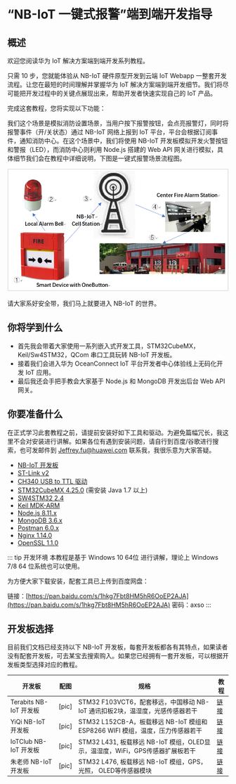 # “NB-IoT 一键式报警”端到端开发指导 <Badge text="beta" type="warn"/>

## 概述

欢迎您阅读华为 IoT 解决方案端到端开发系列教程。

只需 10 步，您就能体验从 NB-IoT 硬件原型开发到云端 IoT Webapp 一整套开发流程。让您在最短的时间理解并掌握华为 IoT 解决方案端到端开发细节。我们将尽可能把开发过程中的关键点展现出来，帮助开发者快速实现自己的 IoT 产品。

完成这套教程，您将实现以下功能：

我们这个场景是模拟消防设置场景，当用户按下报警按钮，会点亮报警灯，同时将报警事件（开/关状态）通过 NB-IoT 网络上报到 IoT 平台，平台会根据订阅事件，通知消防中心。在这个场景中，我们将使用 NB-IoT 开发板模拟开发火警按钮和警报（LED），而消防中心则利用 Node.js 搭建的 Web API 网关进行模拟，具体细节我们会在教程中详细说明，下图是一键式报警场景流程图。

![一键式报警场景](./image/scene.png)

请大家系好安全带，我们马上就要进入 NB-IoT 的世界。

## 你将学到什么

- 首先我会带着大家使用一系列嵌入式开发工具，STM32CubeMX，Keil/Sw4STM32，QCom 串口工具玩转 NB-IoT 开发板。
- 接着我们会进入华为 OceanConnect IoT 平台开发者中心体验线上无码化开发 IoT 应用。
- 最后我还会手把手教会大家基于 Node.js 和 MongoDB 开发出后台 Web API 网关。

## 你要准备什么

在正式学习此套教程之前，请提前安装好如下工具和驱动。为避免篇幅冗长，我这里不会对安装进行讲解。如果各位有遇到安装问题，请自行到百度/谷歌进行搜索，也可发邮件到 [Jeffrey.fu@huawei.com](mailto:Jeffrey.fu@huawei.com) 联系我，我很乐意为大家答疑。

-	[NB-IoT 开发板](https://github.com/LiteOS/LiteOS_Partner_Development_Kits)
-	[ST-Link v2](http://www.st.com/en/development-tools/st-link-v2.html)
-	[CH340 USB to TTL 驱动](http://www.arduined.eu/ch340g-converter-windows-7-driver-download/)
-	[STM32CubeMX 4.25.0](http://www.st.com/en/development-tools/stm32cubemx.html) (需安装 Java 1.7 以上)
-	[SW4STM32 2.4](http://www.ac6-tools.com/downloads/SW4STM32/)
- [Keil MDK-ARM](https://www.keil.com/download/product/)
-	[Node.js 8.11.x](https://nodejs.org/en/download/)
- [MongoDB 3.6.x](http://dl.mongodb.org/dl/win32/x86_64)
-	[Postman 6.0.x](https://www.getpostman.com/apps)
-	[Nginx 1.14.0](http://nginx.org/en/download.html)
-	[OpenSSL 1.1.0](https://www.openssl.org/)

::: tip 开发环境
本教程是基于 Windows 10 64位 进行讲解，理论上 Windows 7/8 64 位系统也可以使用。

为方便大家下载安装，配套工具已上传到百度网盘：

链接：[https://pan.baidu.com/s/1hkg7Fbt8HM5hR6OoEP2AJA](https://pan.baidu.com/s/1hkg7Fbt8HM5hR6OoEP2AJA) 密码：axso
:::

## 开发板选择

目前我们文档已经支持以下 NB-IoT 开发板，每套开发板都各有其特点，如果读者没有配套开发板，可去某宝去搜索购入。如果您已经拥有一套开发板，可以根据开发板类型选择对应的教程。

| 开发板           | 配图        | 规格  | 教程 |
| ---------------- |:----------:| --------  | ------- |
| Terabits NB-IoT 开发板| [pic]      | STM32 F103VCT6，配套移远，中国移动 NB-IoT 通讯扣板2块，温湿度，光感传感器若干      | [链接](./01-inspect-terabits-f103vc-board.md) |
| YiQi NB-IoT 开发板<Badge text="荐"/>    | [pic]      | STM32 L152CB-A，板载移远 NB-IoT 模组和 ESP8266 WIFI 模组，温度，压力传感器若干           | [链接](./01-inspect-yiqi-evb01-l152cb-board.md) |
| IoTClub NB-IoT 开发板 | [pic]      | STM32 L431, 板载移远 NB-IoT 模组，OLED显示，温湿度，WiFi，GPS传感器扩展板若干| [链接](./iotclub-nbiot-overview.md) |
| 朱老师 NB-IoT 开发板 | [pic]      | STM32 L476, 板载移远 NB-IoT 模组，GPS，光照， OLED等传感器模块 | [链接](./nb476-nbiot-overview.md) |